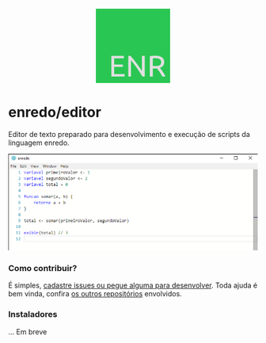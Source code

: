 <p align="center">
  <img src="enr.png" />
</p>

# enredo/editor
Editor de texto preparado para desenvolvimento e execução de scripts da linguagem enredo.

<p align="center">
  <img src="image.png" />
</p>

### Como contribuir?
É simples, [cadastre issues ou pegue alguma para desenvolver](https://github.com/enredo/editor/issues). Toda ajuda é bem vinda, confira [os outros repositórios](https://github.com/enredo) envolvidos.

### Instaladores
... Em breve










